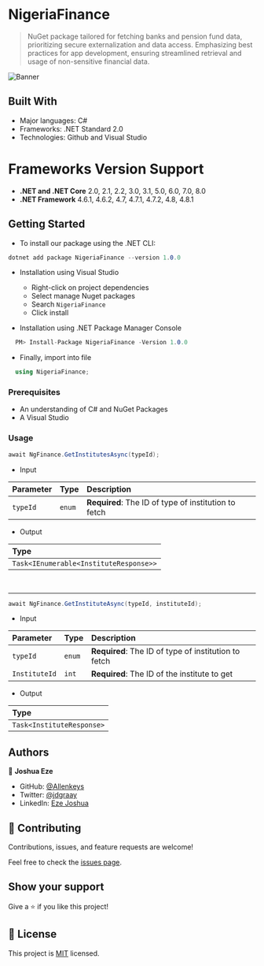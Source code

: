 # NigeriaFinance
> NuGet package tailored for fetching banks and pension fund data, prioritizing secure externalization and data access. Emphasizing best practices for app development, ensuring streamlined retrieval and usage of non-sensitive financial data.

![Banner](https://raw.githubusercontent.com/Allenkeys/NigeriaFinance/main/NigeriaFinance/Assets/Banner.png)

## Built With

- Major languages: C#
- Frameworks: .NET Standard 2.0
- Technologies: Github and Visual Studio

# Frameworks Version Support
- **.NET and .NET Core** 2.0, 2.1, 2.2, 3.0, 3.1, 5.0, 6.0, 7.0, 8.0
- **.NET Framework**     4.6.1, 4.6.2, 4.7, 4.7.1, 4.7.2, 4.8, 4.8.1

## Getting Started

  - To install our package using the .NET CLI: 
  ```C#
  dotnet add package NigeriaFinance --version 1.0.0
  ```
  - Installation using Visual Studio
    - Right-click on project dependencies
    - Select manage Nuget packages
    - Search `NigeriaFinance`
    - Click install

  - Installation using .NET Package Manager Console
  ```C#
    PM> Install-Package NigeriaFinance -Version 1.0.0
  ```
  - Finally, import into file
  ```C#
    using NigeriaFinance;
  ```
### Prerequisites
  - An understanding of C# and NuGet Packages
  - A Visual Studio

### Usage

```C#
await NgFinance.GetInstitutesAsync(typeId);
```
- Input

| Parameter | Type  | Description                                          |
|:----------|:------|:-----------------------------------------------------|
| `typeId`  | `enum`| **Required**: The ID of type of institution to fetch |

- Output

| Type                                   |
|:---------------------------------------|
| `Task<IEnumerable<InstituteResponse>>` |

<Br>

---

```C#
await NgFinance.GetInstituteAsync(typeId, instituteId);
```
- Input

| Parameter     | Type      | Description                                             |
|:--------------|:----------|:--------------------------------------------------------|
| `typeId`      | `enum`    | **Required**: The ID of type of institution to fetch    |
| `InstituteId` | `int`     | **Required**: The ID of the institute to get            |  
- Output

| Type                      |
|:--------------------------| 
| `Task<InstituteResponse>` |


## Authors

👤 **Joshua Eze**

- GitHub: [@Allenkeys](https://github.com/Allenkeys)
- Twitter: [@jdgraay](https://twitter.com/jdgraay)
- LinkedIn: [Eze Joshua](https://linkedin.com/in/eze-joshua-chinemogo)


## 🤝 Contributing

Contributions, issues, and feature requests are welcome!

Feel free to check the [issues page](https://github.com/allenkeys/NigeriaFinance/issues).


## Show your support

Give a ⭐️ if you like this project!

## 📝 License

This project is [MIT](./LICENSE) licensed.

